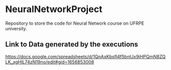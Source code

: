 # NeuralNetworkProject
Repository to store the code for Neural Network course on UFRPE university.

## Link to Data generated by the executions
https://docs.google.com/spreadsheets/d/1QnAxKbsfl4f5bntJx9iHPQmN8ZQLK_xgHlL74zN19no/edit#gid=1656853008

